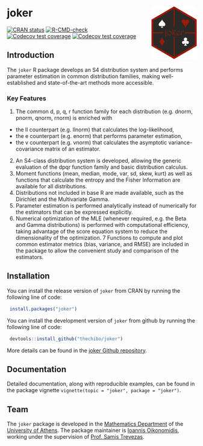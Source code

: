 
<!-- README.md is generated from README.Rmd. Please edit that file -->

# joker <img src=man/figures/logo.png align="right" height="139" alt="logo"/>

<!-- badges: start -->

[![CRAN
status](https://www.r-pkg.org/badges/version/joker)](https://CRAN.R-project.org/package=joker)
[![R-CMD-check](https://github.com/thechibo/joker/actions/workflows/R-CMD-check.yaml/badge.svg)](https://github.com/thechibo/joker/actions/workflows/R-CMD-check.yaml)
[![Codecov test
coverage](https://codecov.io/gh/thechibo/joker/branch/main/graph/badge.svg)](https://app.codecov.io/gh/thechibo/joker?branch=main)
[![Codecov test
coverage](https://codecov.io/gh/thechibo/joker/graph/badge.svg)](https://app.codecov.io/gh/thechibo/joker)
<!-- badges: end -->

## Introduction

The `joker` R package develops an S4 distribution system and performs
parameter estimation in common distribution families, making
well-established and state-of-the-art methods more accessible.

### Key Features

1.  The common d, p, q, r function family for each distribution
    (e.g. dnorm, pnorm, qnorm, rnorm) is enriched with

- the ll counterpart (e.g. llnorm) that calculates the log-likelihood,
- the e counterpart (e.g. enorm) that performs parameter estimation,
- the v counterpart (e.g. vnorm) that calculates the asymptotic
  variance-covariance matrix of an estimator.

2.  An S4-class distribution system is developed, allowing the generic
    evaluation of the dpqr function family and basic distribution
    calculus.
3.  Moment functions (mean, median, mode, var, sd, skew, kurt) as well
    as functions that calculate the entropy and the Fisher Information
    are available for all distributions.
4.  Distributions not included in base R are made available, such as the
    Dirichlet and the Multivariate Gamma.
5.  Parameter estimation is performed analytically instead of
    numerically for the estimators that can be expressed explicitly.
6.  Numerical optimization of the MLE (whenever required, e.g. the Beta
    and Gamma distributions) is performed with computational efficiency,
    taking advantage of the score equation system to reduce the
    dimensionality of the optimization. 7 Functions to compute and plot
    common estimator metrics (bias, variance, and RMSE) are included in
    the package to allow the convenient study and comparison of the
    estimators.

## Installation

You can install the release version of `joker` from CRAN by running the
following line of code:

``` r
 install.packages("joker")
```

You can install the development version of `joker` from github by
running the following line of code:

``` r
 devtools::install_github("thechibo/joker")
```

More details can be found in the [joker Github
repository](https://github.com/thechibo/joker "joker Github repository").

## Documentation

Detailed documentation, along with reproducible examples, can be found
in the package vignette `vignette(topic = "joker", package = "joker")`.

## Team

The `joker` package is developed in the [Mathematics
Department](https://en.math.uoa.gr/ "Mathematics Department Homepage")
of the [University of
Athens](https://en.uoa.gr/ "University of Athens Homepage"). The package
maintainer is [Ioannis
Oikonomidis](http://users.uoa.gr/~goikon/ "Ioannis Oikonomidis Homepage"),
working under the supervision of [Prof. Samis
Trevezas](http://scholar.uoa.gr/strevezas/ "Samis Trevezas Homepage").
